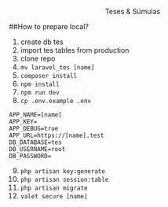 <p align="center">Teses & Súmulas</p>

##How to prepare local?

1. create db tes
2. import tes tables from production
3. clone repo
4. ``` mv laravel_tes [name] ```
5. ``` composer install ```
6. ``` npm install ```
7. ``` npm run dev ```
8. ``` cp .env.example .env ```

```
APP_NAME=[name]
APP_KEY=
APP_DEBUG=true
APP_URL=https://[name].test
DB_DATABASE=tes
DB_USERNAME=root
DB_PASSWORD=
```

9. ``` php artisan key:generate ```
10. ``` php artisan session:table ```
11. ``` php artisan migrate ```
12. ``` valet secure [name] ```
